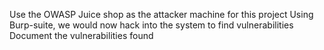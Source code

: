 Use the OWASP Juice shop as the attacker machine for this project
Using Burp-suite, we would now hack into the system to find vulnerabilities
Document the vulnerabilities found

